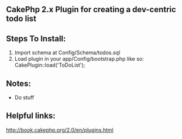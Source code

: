 ## CakePhp 2.x Plugin for creating a dev-centric todo list

## Steps To Install:
1. Import schema at Config/Schema/todos.sql
2. Load plugin in your app/Config/bootstrap.php like so:
	CakePlugin::load('ToDoList');

## Notes:
* Do stuff

## Helpful links:
http://book.cakephp.org/2.0/en/plugins.html
